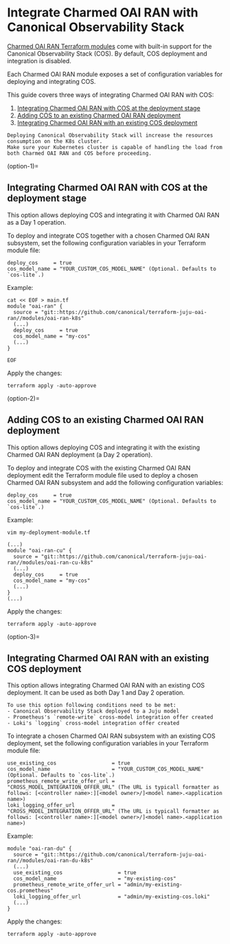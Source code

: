 # Integrate Charmed OAI RAN with Canonical Observability Stack

[Charmed OAI RAN Terraform modules][Charmed OAI RAN Terraform modules] come with built-in support for the Canonical Observability Stack (COS).
By default, COS deployment and integration is disabled.

Each Charmed OAI RAN module exposes a set of configuration variables for deploying and integrating COS.

This guide covers three ways of integrating Charmed OAI RAN with COS:
1. [Integrating Charmed OAI RAN with COS at the deployment stage](#option-1)
2. [Adding COS to an existing Charmed OAI RAN deployment](#option-2)
3. [Integrating Charmed OAI RAN with an existing COS deployment](#option-3)

```{note}
Deploying Canonical Observability Stack will increase the resources consumption on the K8s cluster. 
Make sure your Kubernetes cluster is capable of handling the load from both Charmed OAI RAN and COS before proceeding.  
```

(option-1)=
## Integrating Charmed OAI RAN with COS at the deployment stage

This option allows deploying COS and integrating it with Charmed OAI RAN as a Day 1 operation.

To deploy and integrate COS together with a chosen Charmed OAI RAN subsystem, set the following configuration variables in your Terraform module file:

```console
deploy_cos     = true
cos_model_name = "YOUR_CUSTOM_COS_MODEL_NAME" (Optional. Defaults to `cos-lite`.)
```

Example:

```console
cat << EOF > main.tf
module "oai-ran" {
  source = "git::https://github.com/canonical/terraform-juju-oai-ran//modules/oai-ran-k8s"
  (...)
  deploy_cos     = true
  cos_model_name = "my-cos"
  (...)
}

EOF
```

Apply the changes:

```console
terraform apply -auto-approve
```

(option-2)=
## Adding COS to an existing Charmed OAI RAN deployment

This option allows deploying COS and integrating it with the existing Charmed OAI RAN deployment (a Day 2 operation).

To deploy and integrate COS with the existing Charmed OAI RAN deployment edit the Terraform module file used to deploy a chosen Charmed OAI RAN subsystem and add the following configuration variables:

```console
deploy_cos     = true
cos_model_name = "YOUR_CUSTOM_COS_MODEL_NAME" (Optional. Defaults to `cos-lite`.)
```

Example:

```console
vim my-deployment-module.tf
```

```console
(...)
module "oai-ran-cu" {
  source = "git::https://github.com/canonical/terraform-juju-oai-ran//modules/oai-ran-cu-k8s"
  (...)
  deploy_cos     = true
  cos_model_name = "my-cos"
  (...)
}
(...)
```

Apply the changes:

```console
terraform apply -auto-approve
```

(option-3)=
## Integrating Charmed OAI RAN with an existing COS deployment

This option allows integrating Charmed OAI RAN with an existing COS deployment. It can be used as both Day 1 and Day 2 operation.

```{note}
To use this option following conditions need to be met:
- Canonical Observability Stack deployed to a Juju model
- Prometheus's `remote-write` cross-model integration offer created
- Loki's `logging` cross-model integration offer created
```

To integrate a chosen Charmed OAI RAN subsystem with an existing COS deployment, set the following configuration variables in your Terraform module file:

```console
use_existing_cos                  = true
cos_model_name                    = "YOUR_CUSTOM_COS_MODEL_NAME" (Optional. Defaults to `cos-lite`.)
prometheus_remote_write_offer_url = "CROSS_MODEL_INTEGRATION_OFFER_URL" (The URL is typicall formatter as follows: [<controller name>:][<model owner>/]<model name>.<application name>)
loki_logging_offer_url            = "CROSS_MODEL_INTEGRATION_OFFER_URL" (The URL is typicall formatter as follows: [<controller name>:][<model owner>/]<model name>.<application name>)
```

Example:

```console
module "oai-ran-du" {
  source = "git::https://github.com/canonical/terraform-juju-oai-ran//modules/oai-ran-du-k8s"
  (...)
  use_existing_cos                  = true
  cos_model_name                    = "my-existing-cos"
  prometheus_remote_write_offer_url = "admin/my-existing-cos.prometheus"
  loki_logging_offer_url            = "admin/my-existing-cos.loki"
  (...)
}
```

Apply the changes:

```console
terraform apply -auto-approve
```

[Charmed OAI RAN Terraform modules]: https://github.com/canonical/terraform-juju-oai-ran-k8s
